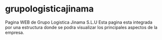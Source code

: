 # grupologisticajinama
Pagina WEB de Grupo Logistica Jinama S.L.U
Esta pagina esta integrada por una estructura donde se podra visualizar los principales aspectos de la empresa.
